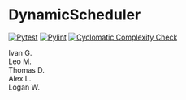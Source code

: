# DynamicScheduler
[![Pytest](https://github.com/ChicoState/DynamicScheduler/actions/workflows/pytest.yml/badge.svg?branch=main&event=push)](https://github.com/ChicoState/DynamicScheduler/actions/workflows/pytest.yml)
[![Pylint](https://github.com/ChicoState/DynamicScheduler/actions/workflows/pylint.yml/badge.svg?event=push)](https://github.com/ChicoState/DynamicScheduler/actions/workflows/pylint.yml)
[![Cyclomatic Complexity Check](https://github.com/ChicoState/DynamicScheduler/actions/workflows/cyclomatic-complexity.yml/badge.svg?event=push)](https://github.com/ChicoState/DynamicScheduler/actions/workflows/cyclomatic-complexity.yml)

Ivan G.  
Leo M.  
Thomas D.  
Alex L.  
Logan W.
